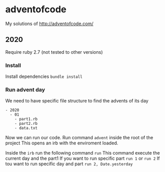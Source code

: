 # adventofcode
My solutions of http://adventofcode.com/

## 2020
Require ruby 2.7 (not tested to other versions)

### Install
Install dependencies
`bundle install`

### Run advent day
We need to have specific file structure to find the advents of its day
```
- 2020
  - 01
    - part1.rb
    - part2.rb
    - data.txt
```
Now we can run our code.
Run command `advent` inside the root of the project
This opens an irb with the enviroment loaded.

Inside the `irb` run the following command
`run`
This command execute the current day and the part1
If you want to run specific part
`run 1` 
or 
`run 2`
If tou want to run specific day and part
`run 2, Date.yesterday`
